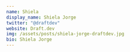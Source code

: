 ```yaml
---
name: Shiela
display_name: Shiela Jorge
twitter: "@draftdev"
website: Draft.dev
img: /assets/posts/shiela-jorge-draftdev.jpg
bio: Shiela Jorge
---
```

